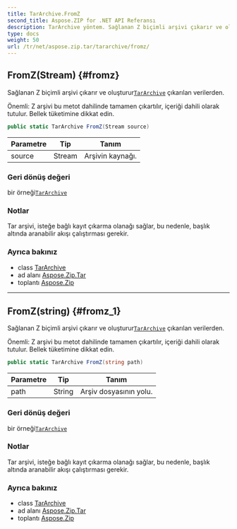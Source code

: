 ```yaml
---
title: TarArchive.FromZ
second_title: Aspose.ZIP for .NET API Referansı
description: TarArchive yöntem. Sağlanan Z biçimli arşivi çıkarır ve oluştururTarArchive çıkarılan verilerden.
type: docs
weight: 50
url: /tr/net/aspose.zip.tar/tararchive/fromz/
---
```

## FromZ(Stream) {#fromz}

Sağlanan Z biçimli arşivi çıkarır ve oluşturur[`TarArchive`](../) çıkarılan verilerden.

Önemli: Z arşivi bu metot dahilinde tamamen çıkartılır, içeriği dahili olarak tutulur. Bellek tüketimine dikkat edin.

```csharp
public static TarArchive FromZ(Stream source)
```

| Parametre | Tip | Tanım |
| --- | --- | --- |
| source | Stream | Arşivin kaynağı. |

### Geri dönüş değeri

bir örneği[`TarArchive`](../)

### Notlar

Tar arşivi, isteğe bağlı kayıt çıkarma olanağı sağlar, bu nedenle, başlık altında aranabilir akışı çalıştırması gerekir.

### Ayrıca bakınız

* class [TarArchive](../)
* ad alanı [Aspose.Zip.Tar](../../tararchive/)
* toplantı [Aspose.Zip](../../../)

---

## FromZ(string) {#fromz_1}

Sağlanan Z biçimli arşivi çıkarır ve oluşturur[`TarArchive`](../) çıkarılan verilerden.

Önemli: Z arşivi bu metot dahilinde tamamen çıkartılır, içeriği dahili olarak tutulur. Bellek tüketimine dikkat edin.

```csharp
public static TarArchive FromZ(string path)
```

| Parametre | Tip | Tanım |
| --- | --- | --- |
| path | String | Arşiv dosyasının yolu. |

### Geri dönüş değeri

bir örneği[`TarArchive`](../)

### Notlar

Tar arşivi, isteğe bağlı kayıt çıkarma olanağı sağlar, bu nedenle, başlık altında aranabilir akışı çalıştırması gerekir.

### Ayrıca bakınız

* class [TarArchive](../)
* ad alanı [Aspose.Zip.Tar](../../tararchive/)
* toplantı [Aspose.Zip](../../../)


